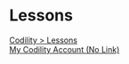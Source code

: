 # Lessons

[Codility > Lessons](https://app.codility.com/programmers/lessons)
\
[My Codility Account (No Link)](#)
